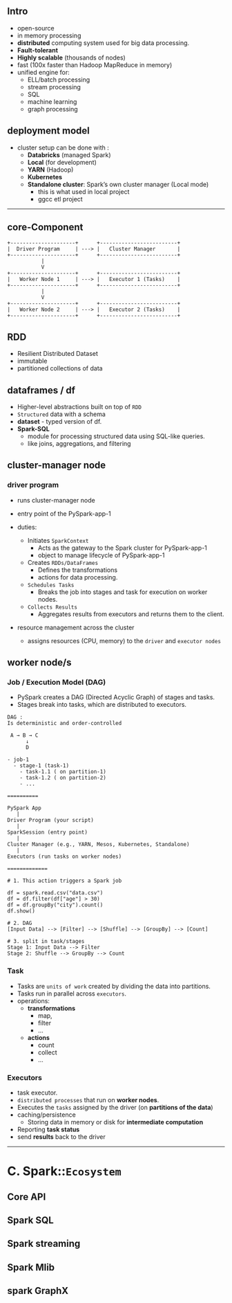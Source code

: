 ## Intro
- open-source
- in memory processing
- **distributed** computing system used for big data processing.
- **Fault-tolerant**
- **Highly scalable** (thousands of nodes)
- fast (100x faster than Hadoop MapReduce in memory)
- unified engine for:
  - ELL/batch processing
  - stream processing
  - SQL
  - machine learning
  - graph processing


## deployment model 
- cluster setup can be done with :
    - **Databricks** (managed Spark) 
    - **Local** (for development)
    - **YARN** (Hadoop)
    - **Kubernetes**
    - **Standalone cluster**: Spark’s own cluster manager (Local mode)
      - this is what used in local project
      - ggcc etl project

---

## core-Component
```
+---------------------+      +-------------------------+
|  Driver Program     | ---> |   Cluster Manager       |
+---------------------+      +-------------------------+
           |
           V
+---------------------+      +-------------------------+
|   Worker Node 1     | ---> |   Executor 1 (Tasks)    |
+---------------------+      +-------------------------+
           |
           V
+---------------------+      +-------------------------+
|   Worker Node 2     | ---> |   Executor 2 (Tasks)    |
+---------------------+      +-------------------------+

```

## RDD
- Resilient Distributed Dataset
- immutable
- partitioned collections of data

## dataframes / df
- Higher-level abstractions built on top of `RDD`
- `Structured` data with a schema
- **dataset** - typed version of df.
- **Spark-SQL** 
  - module for processing structured data using SQL-like queries.
  - like joins, aggregations, and filtering

## cluster-manager node
### driver program
- runs cluster-manager node
- entry point of the PySpark-app-1
- duties:
  - Initiates `SparkContext`
    - Acts as the gateway to the Spark cluster for PySpark-app-1
    - object to manage lifecycle of PySpark-app-1
  - Creates `RDDs/DataFrames` 
    - Defines the transformations 
    - actions for data processing. 
  - `Schedules Tasks`
    - Breaks the job into stages and task for execution on worker nodes. 
  - `Collects Results` 
    - Aggregates results from executors and returns them to the client.

- resource management across the cluster
  - assigns resources (CPU, memory) to the `driver` and `executor nodes`

## worker node/s
### Job / Execution Model (DAG)
- PySpark creates a DAG (Directed Acyclic Graph) of stages and tasks.
- Stages break into tasks, which are distributed to executors.

```
DAG : 
Is deterministic and order-controlled

 A → B → C
      ↓
      D
      
- job-1 
  - stage-1 (task-1)
    - task-1.1 ( on partition-1)
    - task-1.2 ( on partition-2)
    - ...
    
==========

PySpark App
   |
Driver Program (your script)
   |
SparkSession (entry point)
   |
Cluster Manager (e.g., YARN, Mesos, Kubernetes, Standalone)
   |
Executors (run tasks on worker nodes)

=============

# 1. This action triggers a Spark job

df = spark.read.csv("data.csv")
df = df.filter(df["age"] > 30)
df = df.groupBy("city").count()
df.show()

# 2. DAG
[Input Data] --> [Filter] --> [Shuffle] --> [GroupBy] --> [Count]

# 3. split in task/stages
Stage 1: Input Data --> Filter
Stage 2: Shuffle --> GroupBy --> Count

```

### Task
- Tasks are `units of work` created by dividing the data into partitions.
- Tasks run in parallel across `executors`.
- operations:
  - **transformations**
    - map, 
    - filter
    - ...
  - **actions**
    - count
    - collect
    - ...

### Executors 
- task executor.
- `distributed processes` that run on **worker nodes**.
- Executes the `tasks` assigned by the driver (on **partitions of the data**)
- caching/persistence
  - Storing data in memory or disk for **intermediate computation**
- Reporting **task status**
- send **results** back to the driver

---  
# C. Spark::`Ecosystem`
## Core API
## Spark SQL
## Spark streaming
## Spark Mlib
## spark GraphX
   